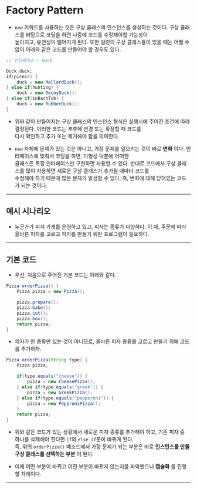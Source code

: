 <h1>Factory Pattern</h1>

* `new` 키워드를 사용하는 것은 구상 클래스의 인스턴스를 생성하는 것이다. 구상 클래스를 바탕으로 코딩을 하면 나중에 코드를 수정해야할 가능성이   
  높아지고, 유연성이 떨어지게 된다. 또한 일련의 구상 클래스들이 있을 때는 어쩔 수 없이 아래와 같은 코드를 만들어야 할 경우도 있다.
```java
// 인터페이스 : Duck

Duck duck;
if(picnic) {
    duck = new MallardDuck();
} else if(hunting) {
    duck = new DecoyDuck();
} else if(inBachTub) {
    duck = new RubberDuck();
}
```

* 위와 같이 만들어지는 구상 클래스의 인스턴스 형식은 실행시에 주어진 조건에 따라 결정된다. 이러한 코드는 추후에 변경 또는 확장할 때 코드를   
  다시 확인하고 추가 또는 제거해야 함을 의미한다.

* `new` 자체에 문제가 있는 것은 아니고, 가장 문제를 일으키는 것이 바로 __변화__ 이다. 인터페이스에 맞춰서 코딩을 하면, 다형성 덕분에 어떠한   
  클래스든 특정 인터페이스만 구현하면 사용할 수 있다. 반대로 코드에서 구상 클래스를 많이 사용하면 새로운 구상 클래스가 추가될 때마다 코드를   
  수정해야 하기 때문에 많은 문제가 발생할 수 있다. 즉, 변화에 대해 닫혀있는 코드가 되는 것이다.
<hr/>

<h2>예시 시나리오</h2>

* 누군가가 피자 가게를 운영하고 있고, 피자는 종류가 다양하다. 이 때, 주문에 따라 올바른 피자를 고르고 피자를 만들기 위한 프로그램이 필요하다.
<hr/>

<h2>기본 코드</h2>

* 우선, 처음으로 주어진 기본 코드는 아래와 같다.
```java
Pizza orderPizza() {
    Pizza pizza = new Pizza();

    pizza.prepare();
    pizza.bake();
    pizza.cut();
    pizza.box();
    return pizza;
}
```

* 피자가 한 종류만 있는 것이 아니므로, 올바른 피자 종류를 고르고 만들기 위해 코드를 추가하자.
```java
Pizza orderPizza(String type) {
    Pizza pizza;

    if(type.equals("cheese")) {
        pizza = new CheesePizza();
    } else if(type.equals("greek")) {
        pizza = new GreekPizza();
    } else if(type.equals("pepperoni")) {
        pizza = new PepproniPizza();
    }
    return pizza;
}
```

* 위와 같은 코드가 있는 상황에서 새로운 피자 종류를 추가해야 하고, 기존 피자 중 하나를 삭제해야 한다면 `if`와 `else if`문이 바뀌게 된다.   
  즉, 위의 `orderPizza()` 메소드에서 가장 문제가 되는 부분은 바로 __인스턴스를 만들 구상 클래스를 선택하는 부분__ 이 된다. 

* 이제 어떤 부분이 바뀌고 어떤 부분이 바뀌지 않는지를 파악했으니 __캡슐화__ 를 진행할 차례이다.
<hr/>